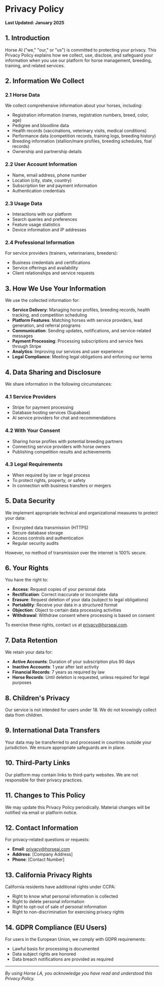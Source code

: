# Privacy Policy

**Last Updated: January 2025**

## 1. Introduction

Horse AI ("we," "our," or "us") is committed to protecting your privacy. This Privacy Policy explains how we collect, use, disclose, and safeguard your information when you use our platform for horse management, breeding, training, and related services.

## 2. Information We Collect

### 2.1 Horse Data
We collect comprehensive information about your horses, including:
- Registration information (names, registration numbers, breed, color, age)
- Pedigree and bloodline data
- Health records (vaccinations, veterinary visits, medical conditions)
- Performance data (competition records, training logs, breeding history)
- Breeding information (stallion/mare profiles, breeding schedules, foal records)
- Ownership and partnership details

### 2.2 User Account Information
- Name, email address, phone number
- Location (city, state, country)
- Subscription tier and payment information
- Authentication credentials

### 2.3 Usage Data
- Interactions with our platform
- Search queries and preferences
- Feature usage statistics
- Device information and IP addresses

### 2.4 Professional Information
For service providers (trainers, veterinarians, breeders):
- Business credentials and certifications
- Service offerings and availability
- Client relationships and service requests

## 3. How We Use Your Information

We use the collected information for:
- **Service Delivery**: Managing horse profiles, breeding records, health tracking, and competition scheduling
- **Platform Features**: Matching horses with service providers, lead generation, and referral programs
- **Communication**: Sending updates, notifications, and service-related messages
- **Payment Processing**: Processing subscriptions and service fees through Stripe
- **Analytics**: Improving our services and user experience
- **Legal Compliance**: Meeting legal obligations and enforcing our terms

## 4. Data Sharing and Disclosure

We share information in the following circumstances:

### 4.1 Service Providers
- Stripe for payment processing
- Database hosting services (Supabase)
- AI service providers for chat and recommendations

### 4.2 With Your Consent
- Sharing horse profiles with potential breeding partners
- Connecting service providers with horse owners
- Publishing competition results and achievements

### 4.3 Legal Requirements
- When required by law or legal process
- To protect rights, property, or safety
- In connection with business transfers or mergers

## 5. Data Security

We implement appropriate technical and organizational measures to protect your data:
- Encrypted data transmission (HTTPS)
- Secure database storage
- Access controls and authentication
- Regular security audits

However, no method of transmission over the internet is 100% secure.

## 6. Your Rights

You have the right to:
- **Access**: Request copies of your personal data
- **Rectification**: Correct inaccurate or incomplete data
- **Erasure**: Request deletion of your data (subject to legal obligations)
- **Portability**: Receive your data in a structured format
- **Objection**: Object to certain data processing activities
- **Withdrawal**: Withdraw consent where processing is based on consent

To exercise these rights, contact us at privacy@horseai.com.

## 7. Data Retention

We retain your data for:
- **Active Accounts**: Duration of your subscription plus 90 days
- **Inactive Accounts**: 1 year after last activity
- **Financial Records**: 7 years as required by law
- **Horse Records**: Until deletion is requested, unless required for legal purposes

## 8. Children's Privacy

Our service is not intended for users under 18. We do not knowingly collect data from children.

## 9. International Data Transfers

Your data may be transferred to and processed in countries outside your jurisdiction. We ensure appropriate safeguards are in place.

## 10. Third-Party Links

Our platform may contain links to third-party websites. We are not responsible for their privacy practices.

## 11. Changes to This Policy

We may update this Privacy Policy periodically. Material changes will be notified via email or platform notice.

## 12. Contact Information

For privacy-related questions or requests:
- **Email**: privacy@horseai.com
- **Address**: [Company Address]
- **Phone**: [Contact Number]

## 13. California Privacy Rights

California residents have additional rights under CCPA:
- Right to know what personal information is collected
- Right to delete personal information
- Right to opt-out of sale of personal information
- Right to non-discrimination for exercising privacy rights

## 14. GDPR Compliance (EU Users)

For users in the European Union, we comply with GDPR requirements:
- Lawful basis for processing is documented
- Data subject rights are honored
- Data breach notifications are provided as required

---

*By using Horse LA, you acknowledge you have read and understood this Privacy Policy.*

